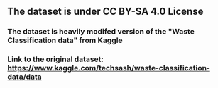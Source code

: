 ## The dataset is under CC BY-SA 4.0 License
### The dataset is heavily modifed version of the "Waste Classification data" from Kaggle
### Link to the original dataset: https://www.kaggle.com/techsash/waste-classification-data/data

